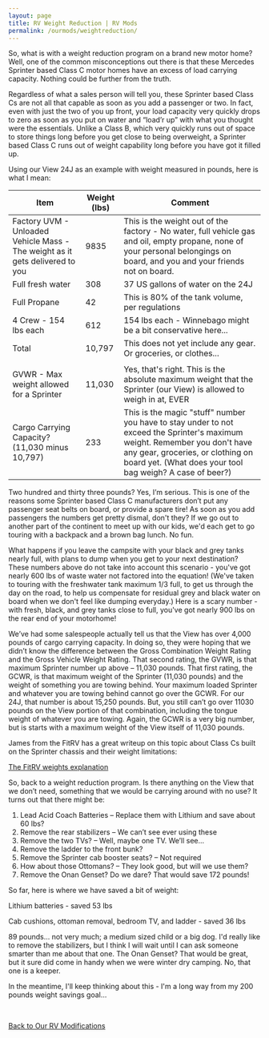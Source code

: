 ```yaml
---
layout: page
title: RV Weight Reduction | RV Mods
permalink: /ourmods/weightreduction/
---
```


So, what is with a weight reduction program on a brand new motor home?  Well, one of the common misconceptions out there is that these Mercedes Sprinter based Class C motor homes have an excess of load carrying capacity.  Nothing could be further from the truth.  

Regardless of what a sales person will tell you, these Sprinter based Class Cs are not all that capable as soon as you add a passenger or two.  In fact, even with just the two of you up front, your load capacity very quickly drops to zero as soon as you put on water and “load’r up” with what you thought were the essentials.  Unlike a Class B, which very quickly runs out of space to store things long before you get close to being overweight, a Sprinter based Class C runs out of weight capability long before you have got it filled up.  

Using our View 24J as an example with weight measured in pounds, here is what I mean:


| Item                                                                         | Weight (lbs) | Comment                                                                                                                                                                                                               |
|------------------------------------------------------------------------------|--------------|-----------------------------------------------------------------------------------------------------------------------------------------------------------------------------------------------------------------------|
| Factory UVM - Unloaded Vehicle Mass - The weight as it gets delivered to you | 9835         | This is the weight out of the factory - No water, full vehicle gas and oil, empty propane, none of your personal belongings on board, and you and your friends not on board.                                          |
| Full fresh water                                                             | 308          | 37 US gallons of water on the 24J                                                                                                                                                                                     |
| Full Propane                                                                 | 42           | This is 80% of the tank volume, per regulations                                                                                                                                                                      |
| 4 Crew - 154 lbs each                                                        | 612          | 154 lbs each - Winnebago might be a bit conservative here...                                                                                                                                                          |
| Total                                                                        | 10,797       | This does not yet include any gear.  Or groceries, or clothes...                                                                                                                                                      |
|                                                                              |              |                                                                                                                                                                                                                       |
| GVWR - Max weight allowed for a Sprinter                                     | 11,030       | Yes, that's right.  This is the absolute maximum weight that the Sprinter (our View) is allowed to weigh in at, EVER                                                                                                  |
| Cargo Carrying Capacity?     (11,030 minus 10,797)                           | 233          | This is the magic "stuff" number you have to stay under to not exceed the Sprinter's maximum weight.  Remember you don't have any gear, groceries, or clothing on board yet.  (What does your tool bag weigh?  A case of beer?) |

Two hundred and thirty three pounds?  Yes, I’m serious.  This is one of the reasons some Sprinter based Class C manufacturers don’t put any passenger seat belts on board, or provide a spare tire!  As soon as you add passengers the numbers get pretty dismal, don't they?  If we go out to another part of the continent to meet up with our kids, we'd each get to go touring with a backpack and a brown bag lunch.  No fun.

What happens if you leave the campsite with your black and grey tanks nearly full, with plans to dump when you get to your next destination?  These numbers above do not take into account this scenario - you've got nearly 600 lbs of waste water not factored into the equation!  (We've taken to touring with the freshwater tank maximum 1/3 full, to get us through the day on the road, to help us compensate for residual grey and black water on board when we don't feel like dumping everyday.)  Here is a scary number - with fresh, black, and grey tanks close to full, you've got nearly 900 lbs on the rear end of your motorhome!

We’ve had some salespeople actually tell us that the View has over 4,000 pounds of cargo carrying capacity.  In doing so, they were hoping that we didn’t know the difference between the Gross Combination Weight Rating and the Gross Vehicle Weight Rating.  That second rating, the GVWR, is that maximum Sprinter number up above – 11,030 pounds.  That first rating, the GCWR, is that maximum weight of the Sprinter (11,030 pounds) and the weight of something you are towing behind.  Your maximum loaded Sprinter and whatever you are towing behind cannot go over the GCWR.  For our 24J, that number is about 15,250 pounds.  But, you still can’t go over 11030 pounds on the View portion of that combination, including the tongue weight of whatever you are towing.  Again, the GCWR is a very big number, but is starts with a maximum weight of the View itself of 11,030 pounds.

James from the FitRV has a great writeup on this topic about Class Cs built on the Sprinter chassis and their weight limitations:

[The FitRV weights explanation](https://www.thefitrv.com/rv-tips/how-much-can-you-tow-with-a-small-motorhome/)

So, back to a weight reduction program.  Is there anything on the View that we don’t need, something that we would be carrying around with no use?  It turns out that there might be:

1.	Lead Acid Coach Batteries – Replace them with Lithium and save about 60 lbs?
2.	Remove the rear stabilizers – We can’t see ever using these
3.	Remove the two TVs? – Well, maybe one TV.  We’ll see...
4.	Remove the ladder to the front bunk?
5.	Remove the Sprinter cab booster seats? – Not required
6.	How about those Ottomans? – They look good, but will we use them?
7.	Remove the Onan Genset?  Do we dare?  That would save 172 pounds!

So far, here is where we have saved a bit of weight:

Lithium batteries - saved 53 lbs

Cab cushions, ottoman removal, bedroom TV, and ladder - saved 36 lbs

89 pounds... not very much; a medium sized child or a big dog.  I'd really like to remove the stabilizers, but I think I will wait until I can ask someone smarter than me about that one.  The Onan Genset?  That would be great, but it sure did come in handy when we were winter dry camping.  No, that one is a keeper.

In the meantime, I'll keep thinking about this - I'm a long way from my 200 pounds weight savings goal...

<br>

[Back to Our RV Modifications](/ourmods/)



